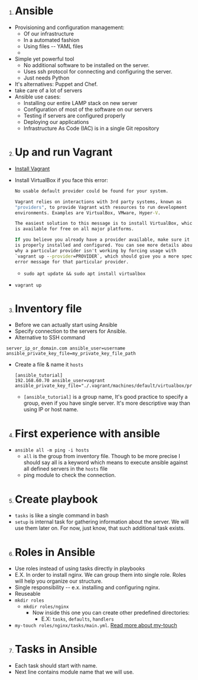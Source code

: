 1. # Ansible

- Provisioning and configuration management:
  - Of our infrastructure
  - In a automated fashion
  - Using files -- YAML files
  -
- Simple yet powerful tool
  - No additional software to be installed on the server.
  - Uses ssh protocol for connecting and configuring the server.
  - Just needs Python
- It's alternatives: Puppet and Chef.
- take care of a lot of servers
- Ansible use cases:
  - Installing our entire LAMP stack on new server
  - Configuration of most of the software on our servers
  - Testing if servers are configured properly
  - Deploying our applications
  - Infrastructure As Code (IAC) is in a single Git repository

2. # Up and run Vagrant

- [Install Vagrant](https://www.vagrantup.com/downloads)
- Install VirtualBox if you face this error:

  ```cmd
  No usable default provider could be found for your system.

  Vagrant relies on interactions with 3rd party systems, known as
  "providers", to provide Vagrant with resources to run development
  environments. Examples are VirtualBox, VMware, Hyper-V.

  The easiest solution to this message is to install VirtualBox, which
  is available for free on all major platforms.

  If you believe you already have a provider available, make sure it
  is properly installed and configured. You can see more details about
  why a particular provider isn't working by forcing usage with
  `vagrant up --provider=PROVIDER`, which should give you a more specific
  error message for that particular provider.
  ```

  - `sudo apt update && sudo apt install virtualbox`

- `vagrant up`

3. # Inventory file

- Before we can actually start using Ansible
- Specify connection to the servers for Ansible.
- Alternative to SSH command

`server_ip_or_domain.com ansible_user=username ansible_private_key_file=my_private_key_file_path`

- Create a file & name it `hosts`
  ```
  [ansible_tutorial]
  192.168.60.70 ansible_user=vagrant ansible_private_key_file="./.vagrant/machines/default/virtualbox/private_key"
  ```
  - `[ansible_tutorial]` is a group name, It's good practice to specify a group, even if you have single server. It's more descriptive way than using IP or host name.

4. # First experience with ansible

- `ansible all -m ping -i hosts`
  - `all` is the group from inventory file. Though to be more precise I should say all is a keyword which means to execute ansible against all defined servers in the `hosts` file
  - ping module to check the connection.

5. # Create playbook

- `tasks` is like a single command in bash
- `setup` is internal task for gathering information about the server. We will use them later on. For now, just know, that such additional task exists.

6. # Roles in Ansible

- Use roles instead of using tasks directly in playbooks
- E.X. In order to install nginx. We can group them into single role. Roles will help you organize our structure.
- Single responsibility -- e.x. installing and configuring nginx.
- Reuseable
- `mkdir roles`
  - `mkdir roles/nginx`
    - Now inside this one you can create other predefined directories:
      - E.X: `tasks`, `defaults`, `handlers`
- `my-touch roles/nginx/tasks/main.yml`. [Read more about my-touch](https://github.com/kasir-barati/the-pragmatic-programmer/blob/main/customize-your-dev-env/my-touch.md)

7. # Tasks in Ansible

- Each task should start with name.
- Next line contains module name that we will use.
